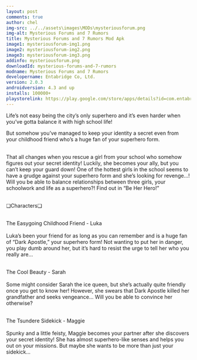 ```yaml
---
layout: post
comments: true
author: chel
img-src: ../../assets\images\MODs\mysteriousforum.png
img-alt: Mysterious Forums and 7 Rumors
title: Mysterious Forums and 7 Rumors Mod Apk 
image1: mysteriousforum-img1.png
image2: mysteriousforum-img2.png 
image3: mysteriousforum-img3.png
addinfo: mysteriousforum.png
downloadId: mysterious-forums-and-7-rumors
modname: Mysterious Forums and 7 Rumors
developername: Entabridge Co, Ltd.
version: 2.0.3
androidversion: 4.3 and up
installs: 100000+
playstorelink: https://play.google.com/store/apps/details?id=com.entabridge.chatnovel3en
---
```

<p>Life’s not easy being the city’s only superhero and it’s even harder when you’ve gotta balance it with high school life! 

But somehow you’ve managed to keep your identity a secret even from your childhood friend who’s a huge fan of your superhero form.<br><br>

That all changes when you rescue a girl from your school who somehow figures out your secret identity! Luckily, she becomes your ally, but you can’t keep your guard down! One of the hottest girls in the school seems to have a grudge against your superhero form and she’s looking for revenge…! Will you be able to balance relationships between three girls, your schoolwork and life as a superhero?! Find out in “Be Her Hero!”<br><br>

❏Characters❏<br><br>

The Easygoing Childhood Friend - Luka<br><br>
Luka’s been your friend for as long as you can remember and is a huge fan of “Dark Apostle,” your superhero form! Not wanting to put her in danger, you play dumb around her, but it’s hard to resist the urge to tell her who you really are…<br><br>

The Cool Beauty - Sarah<br><br>
Some might consider Sarah the ice queen, but she’s actually quite friendly once you get to know her! However, she swears that Dark Apostle killed her grandfather and seeks vengeance… Will you be able to convince her otherwise?<br><br>

The Tsundere Sidekick - Maggie<br><br>
Spunky and a little feisty, Maggie becomes your partner after she discovers your secret identity! She has almost superhero-like senses and helps you out on your missions. But maybe she wants to be more than just your sidekick...</p>